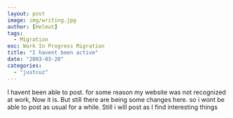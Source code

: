 ```yaml
---
layout: post
image: img/writing.jpg
author: [Helmut]
tags:
  - Migration
exc: Work In Progress Migration
title: "I havent been active"
date: "2003-03-20"
categories: 
  - "justcuz"
---
```


I havent been able to post. for some reason my website was not recognized at work, Now it is. But still there are being some changes here. so i wont be able to post as usual for a while. Still i will post as I find interesting things
